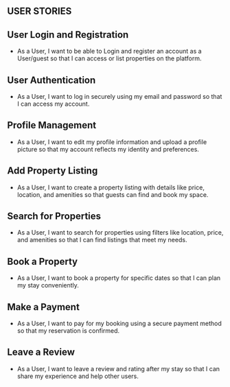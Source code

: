 ## USER STORIES

## User Login and Registration
- As a User, I want to be able to Login and register an account as a User/guest so that I can access or list properties on the platform.

## User Authentication
- As a User, I want to log in securely using my email and password so that I can access my account.

## Profile Management
- As a User, I want to edit my profile information and upload a profile picture so that my account reflects my identity and preferences.

## Add Property Listing
- As a User, I want to create a property listing with details like price, location, and amenities so that guests can find and book my space.

## Search for Properties
- As a User, I want to search for properties using filters like location, price, and amenities so that I can find listings that meet my needs.

## Book a Property
- As a User, I want to book a property for specific dates so that I can plan my stay conveniently.

## Make a Payment
- As a User, I want to pay for my booking using a secure payment method so that my reservation is confirmed.

## Leave a Review
- As a User, I want to leave a review and rating after my stay so that I can share my experience and help other users.